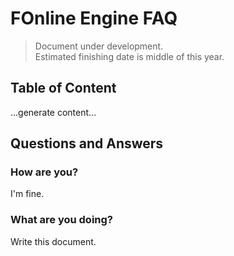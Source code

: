 # FOnline Engine FAQ

> Document under development.  
> Estimated finishing date is middle of this year.

## Table of Content

...generate content...

## Questions and Answers

### How are you?

I'm fine.

### What are you doing?

Write this document.
